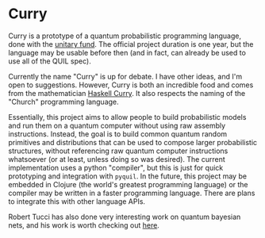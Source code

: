 # Curry 

Curry is a prototype of a quantum probabilistic programming language, done with the [unitary fund](unitary.fund).
The official project duration is one year, but the language may be usable before then (and in fact, can already be used to use all of the QUIL spec).

Currently the name "Curry" is up for debate. 
I have other ideas, and I'm open to suggestions. However, Curry is both an incredible food and comes from the mathematician [Haskell Curry](https://en.wikipedia.org/wiki/Haskell_Curry). 
It also respects the naming of the "Church" programming language.

Essentially, this project aims to allow people to build probabilistic models and run them on a quantum computer without using raw assembly instructions. 
Instead, the goal is to build common quantum random primitives and distributions that can be used to compose larger probabilistic structures, without referencing raw quantum computer instructions whatsoever (or at least, unless doing so was desired).
The current implementation uses a python "compiler", but this is just for quick prototyping and integration with `pyquil`. In the future, this project may be embedded in Clojure (the world's greatest programming language) or the compiler may be written in a faster programming language.
There are plans to integrate this with other language APIs.

Robert Tucci has also done very interesting work on quantum bayesian nets, and his work is worth checking out [here](https://github.com/artiste-qb-net/quantum-fog).
